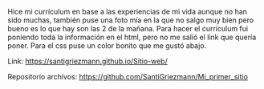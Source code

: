 Hice mi currículum en base a las experiencias de mi vida aunque no han sido muchas, también puse una foto mía en la que no salgo muy bien pero bueno es lo que hay son las 2 de la mañana.
Para hacer el currículum fui poniendo toda la información en el html, pero no me salió el link que quería poner.
Para el css puse un color bonito que me gustó abajo.

Link: https://santigriezmann.github.io/Sitio-web/ 

Repositorio archivos: https://github.com/SantiGriezmann/Mi_primer_sitio 
